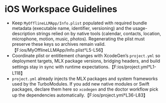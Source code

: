 # iOS Workspace Guidelines

- Keep `MyOfflineLLMApp/Info.plist` populated with required bundle metadata (executable name, identifier, versioning) and the usage-description strings relied on by native tools (calendar, contacts, location, microphone, motion, music, photos). Regenerating the plist must preserve these keys so archives remain valid.【F:ios/MyOfflineLLMApp/Info.plist†L5-L56】
- Coordinate plist or entitlement changes with XcodeGen’s `project.yml` so deployment targets, MLX package versions, bridging headers, and build settings stay in sync with runtime expectations.【F:ios/project.yml†L1-L118】
- `project.yml` already injects the MLX packages and system frameworks used by the TurboModules. If you add new native modules or Swift packages, declare them here so `xcodegen` and the doctor workflow pick up the dependencies automatically.【F:ios/project.yml†L36-L83】
